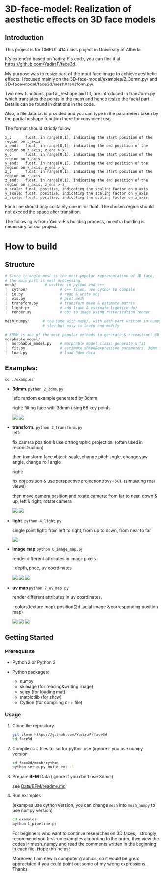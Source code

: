 # 3D-face-model: Realization of aesthetic effects on 3D face models

## Introduction

This project is for CMPUT 414 class project in University of Alberta.

It's extended based on Yadira F's code, you can find it at https://github.com/YadiraF/face3d.

My purpose was to resize part of the input face image to achieve aesthetic effects. I focused mainly on the 3D-face-model/examples/2_3dmm.py/ and 3D-face-model/face3d/mesh/transform.py/.

Two new functions, partial_reshape and fit, are introduced in transform.py which translates the points in the mesh and hence resize the facial part. Details can be found in citations in the code.

Also, a file data.txt is provided and you can type in the parameters taken by the partial reshape function there for convinient use.

The format should strictly follow
```text
x_:      float, in range[0,1], indicating the start position of the region on x_axis
x_end:   float, in range[0,1], indicating the end position of the region on x_axis, x_end > x_
y_:      float, in range[0,1], indicating the start position of the region on y_axis
y_end:   float, in range[0,1], indicating the end position of the region on y_axis, y_end > y_
z_:      float, in range[0,1], indicating the start position of the region on z_axis
z_end:   float, in range[0,1], indicating the end position of the region on z_axis, z_end > z_
x_scale: float, positive, indicating the scaling factor on x_axis
y_scale: float, positive, indicating the scaling factor on y_axis
z_scale: float, positive, indicating the scaling factor on z_axis
```
Each line should only containly one int or float.
The chosen region should not exceed the space after transition.

The following is from Yadira F's building process, no extra building is necessary for our project.
# How to build

## Structure

```python
# Since triangle mesh is the most popular representation of 3D face, 
# the main part is mesh processing.
mesh/             # written in python and c++
|  cython/               # c++ files, use cython to compile 
|  io.py                 # read & write obj
|  vis.py                # plot mesh
|  transform.py          # transform mesh & estimate matrix
|  light.py              # add light & estimate light(to do)
|  render.py             # obj to image using rasterization render

mesh_numpy/      # the same with mesh/, with each part written in numpy
                 # slow but easy to learn and modify

# 3DMM is one of the most popular methods to generate & reconstruct 3D face.
morphable_model/
|  morphable_model.py    # morphable model class: generate & fit
|  fit.py                # estimate shape&expression parameters. 3dmm fitting.
|  load.py               # load 3dmm data
```


## Examples:

`cd ./examples`

* **3dmm**.  `python 2_3dmm.py`

  left:     random example generated by 3dmm

  right:  fitting face with 3dmm using 68 key points

  ![](examples/results/3dmm/generated.jpg) ![](examples/results/3dmm/3dmm.gif)

* **transform.**  `python 3_transform.py`  
  left:  

  fix camera position & use orthographic projection.  (often used in reconstruction)

  then transform face object: scale, change pitch angle, change yaw angle, change roll angle

  right: 

  fix obj position & use perspective projection(fovy=30).  (simulating real views)

  then move camera position and rotate camera: from far to near,  down & up, left & right, rotate camera

  ![](examples/results/transform/obj.gif) ![](examples/results/transform/camera.gif)

* **light**.   `python 4_light.py`  

  single point light: from left to right, from up to down, from near to far

  ![](examples/results/light/position.gif)

* **image map** `python 6_image_map.py`  

  render different attributes in image pixels.

  : depth, pncc, uv coordinates

  ![](examples/results/image_map/depth.jpg) ![](examples/results/image_map/pncc.jpg) ![](examples/results/image_map/uv_coords.jpg)

* **uv map** `python 7_uv_map.py`

  render different attributes in uv coordinates.

  : colors(texture map), position(2d facial image & corresponding position map)

  

  ![](examples/results/uv_map/uv_texture_map.jpg) ![](examples/results/uv_map/image.jpg) ![](examples/results/uv_map/uv_position_map.jpg) 



## Getting Started

### Prerequisite

- Python 2 or Python 3 

- Python packages:
  * numpy 
  * skimage (for reading&writing image)
  * scipy (for loading mat)
  * matplotlib (for show)
  * Cython (for compiling c++ file)


### Usage

1. Clone the repository

    ```bash
    git clone https://github.com/YadiraF/face3d
    cd face3d
    ```

2. Compile c++ files to .so for python use (ignore if you use numpy version)

    ```bash
    cd face3d/mesh/cython
    python setup.py build_ext -i 
    ```

3. Prepare **BFM** Data (ignore if you don't use 3dmm)

   see [Data/BFM/readme.md](https://github.com/YadiraF/face3d/blob/master/examples/Data/BFM/readme.md)

4. Run examples

    (examples use cython version, you can change `mesh` into `mesh_numpy` to use numpy version)

    ```bash
    cd examples
    python 1_pipeline.py 
    ```

    For beginners who want to continue researches on 3D faces, I strongly recommend you first run examples according to the order, then view the codes in mesh_numpy and read the comments written in the beginning in each file. Hope this helps!  

    Moreover, I am new in computer graphics, so it would be great appreciated if you could point out some of my wrong expressions. Thanks!





